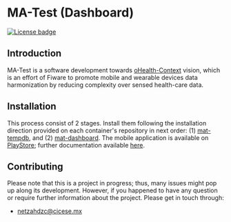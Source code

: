 # MA-Test (Dashboard)

[![License badge](https://img.shields.io/badge/license-MIT-blue.svg)](https://opensource.org/licenses/MIT)

## Introduction

MA-Test is a software development towards [oHealth-Context](https://github.com/netzahdzc/oHealth-Context) vision, which is an effort of Fiware to promote mobile and wearable devices data harmonization by reducing complexity over sensed health-care data.

## Installation 

This process consist of 2 stages. Install them following the installation direction provided on each container's repository in next order: (1) [mat-tempdb](https://github.com/netzahdzc/mat-tempdb/blob/master/installation_mysql.md), and (2) [mat-dashboard](https://github.com/netzahdzc/mat-dashboard/blob/master/installation_dashboard.md). The mobile application is available on [PlayStore](https://play.google.com/store/apps/details?id=com.cicese.android.matest); further documentation available [here](https://ma-test-fiware.readthedocs.io/en/latest/).


## Contributing

Please note that this is a project in progress; thus, many issues might pop up along its development. However, if you happened to have any question or require further information about the project. Please get in touch through:

* [netzahdzc@cicese.mx](mailto:netzahdzc@cicese.mx)
